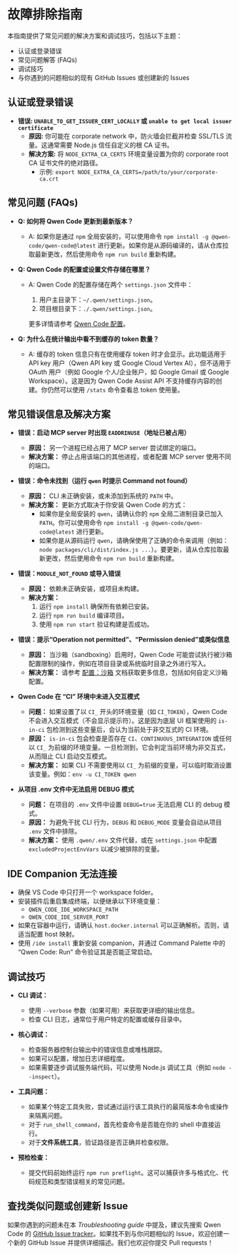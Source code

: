 # 故障排除指南

本指南提供了常见问题的解决方案和调试技巧，包括以下主题：

- 认证或登录错误
- 常见问题解答 (FAQs)
- 调试技巧
- 与你遇到的问题相似的现有 GitHub Issues 或创建新的 Issues

## 认证或登录错误

- **错误: `UNABLE_TO_GET_ISSUER_CERT_LOCALLY` 或 `unable to get local issuer certificate`**
  - **原因:** 你可能在 corporate network 中，防火墙会拦截并检查 SSL/TLS 流量。这通常需要 Node.js 信任自定义的根 CA 证书。
  - **解决方案:** 将 `NODE_EXTRA_CA_CERTS` 环境变量设置为你的 corporate root CA 证书文件的绝对路径。
    - 示例: `export NODE_EXTRA_CA_CERTS=/path/to/your/corporate-ca.crt`

## 常见问题 (FAQs)

- **Q: 如何将 Qwen Code 更新到最新版本？**
  - A: 如果你是通过 `npm` 全局安装的，可以使用命令 `npm install -g @qwen-code/qwen-code@latest` 进行更新。如果你是从源码编译的，请从仓库拉取最新更改，然后使用命令 `npm run build` 重新构建。

- **Q: Qwen Code 的配置或设置文件存储在哪里？**
  - A: Qwen Code 的配置存储在两个 `settings.json` 文件中：
    1. 用户主目录下：`~/.qwen/settings.json`。
    2. 项目根目录下：`./.qwen/settings.json`。

    更多详情请参考 [Qwen Code 配置](./cli/configuration.md)。

- **Q: 为什么在统计输出中看不到缓存的 token 数量？**
  - A: 缓存的 token 信息只有在使用缓存 token 时才会显示。此功能适用于 API key 用户（Qwen API key 或 Google Cloud Vertex AI），但不适用于 OAuth 用户（例如 Google 个人/企业账户，如 Google Gmail 或 Google Workspace）。这是因为 Qwen Code Assist API 不支持缓存内容的创建。你仍然可以使用 `/stats` 命令查看总 token 使用量。

## 常见错误信息及解决方案

- **错误：启动 MCP server 时出现 `EADDRINUSE`（地址已被占用）**
  - **原因：** 另一个进程已经占用了 MCP server 尝试绑定的端口。
  - **解决方案：**
    停止占用该端口的其他进程，或者配置 MCP server 使用不同的端口。

- **错误：命令未找到（运行 `qwen` 时提示 Command not found）**
  - **原因：** CLI 未正确安装，或未添加到系统的 `PATH` 中。
  - **解决方案：**
    更新方式取决于你安装 Qwen Code 的方式：
    - 如果你是全局安装的 `qwen`，请确认你的 `npm` 全局二进制目录已加入 `PATH`。你可以使用命令 `npm install -g @qwen-code/qwen-code@latest` 进行更新。
    - 如果你是从源码运行 `qwen`，请确保使用了正确的命令来调用（例如：`node packages/cli/dist/index.js ...`）。要更新，请从仓库拉取最新更改，然后使用命令 `npm run build` 重新构建。

- **错误：`MODULE_NOT_FOUND` 或导入错误**
  - **原因：** 依赖未正确安装，或项目未构建。
  - **解决方案：**
    1. 运行 `npm install` 确保所有依赖已安装。
    2. 运行 `npm run build` 编译项目。
    3. 使用 `npm run start` 验证构建是否成功。

- **错误：提示“Operation not permitted”、“Permission denied”或类似信息**
  - **原因：** 当沙箱（sandboxing）启用时，Qwen Code 可能尝试执行被沙箱配置限制的操作，例如在项目目录或系统临时目录之外进行写入。
  - **解决方案：** 请参考 [配置：沙箱](./cli/configuration.md#sandboxing) 文档获取更多信息，包括如何自定义沙箱配置。

- **Qwen Code 在 “CI” 环境中未进入交互模式**
  - **问题：** 如果设置了以 `CI_` 开头的环境变量（如 `CI_TOKEN`），Qwen Code 不会进入交互模式（不会显示提示符）。这是因为底层 UI 框架使用的 `is-in-ci` 包检测到这些变量后，会认为当前处于非交互式的 CI 环境。
  - **原因：** `is-in-ci` 包会检查是否存在 `CI`、`CONTINUOUS_INTEGRATION` 或任何以 `CI_` 为前缀的环境变量。一旦检测到，它会判定当前环境为非交互式，从而阻止 CLI 启动交互模式。
  - **解决方案：** 如果 CLI 不需要使用以 `CI_` 为前缀的变量，可以临时取消设置该变量。例如：`env -u CI_TOKEN qwen`

- **从项目 .env 文件中无法启用 DEBUG 模式**
  - **问题：** 在项目的 `.env` 文件中设置 `DEBUG=true` 无法启用 CLI 的 debug 模式。
  - **原因：** 为避免干扰 CLI 行为，`DEBUG` 和 `DEBUG_MODE` 变量会自动从项目 `.env` 文件中排除。
  - **解决方案：** 使用 `.qwen/.env` 文件代替，或在 `settings.json` 中配置 `excludedProjectEnvVars` 以减少被排除的变量。

## IDE Companion 无法连接

- 确保 VS Code 中只打开一个 workspace folder。
- 安装插件后重启集成终端，以便继承以下环境变量：
  - `QWEN_CODE_IDE_WORKSPACE_PATH`
  - `QWEN_CODE_IDE_SERVER_PORT`
- 如果在容器中运行，请确认 `host.docker.internal` 可以正确解析。否则，请适当配置 host 映射。
- 使用 `/ide install` 重新安装 companion，并通过 Command Palette 中的 “Qwen Code: Run” 命令验证其是否能正常启动。

## 调试技巧

- **CLI 调试：**
  - 使用 `--verbose` 参数（如果可用）来获取更详细的输出信息。
  - 检查 CLI 日志，通常位于用户特定的配置或缓存目录中。

- **核心调试：**
  - 检查服务器控制台输出中的错误信息或堆栈跟踪。
  - 如果可以配置，增加日志详细程度。
  - 如果需要逐步调试服务端代码，可以使用 Node.js 调试工具（例如 `node --inspect`）。

- **工具问题：**
  - 如果某个特定工具失败，尝试通过运行该工具执行的最简版本命令或操作来隔离问题。
  - 对于 `run_shell_command`，首先检查命令是否能在你的 shell 中直接运行。
  - 对于**文件系统工具**，验证路径是否正确并检查权限。

- **预检检查：**
  - 提交代码前始终运行 `npm run preflight`。这可以捕获许多与格式化、代码规范和类型错误相关的常见问题。

## 查找类似问题或创建新 Issue

如果你遇到的问题未在本 _Troubleshooting guide_ 中提及，建议先搜索 Qwen Code 的 [GitHub Issue tracker](https://github.com/QwenLM/qwen-code/issues)。如果找不到与你问题相似的 Issue，欢迎创建一个新的 GitHub Issue 并提供详细描述。我们也欢迎你提交 Pull requests！